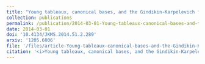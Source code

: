 ```yaml
---
title: "Young tableaux, canonical bases, and the Gindikin-Karpelevich formula"
collection: publications
permalink: /publication/2014-03-01-Young-tableaux-canonical-bases-and-the-Gindikin-Karpelevich-formula
date: 2014-03-01
doi: '10.4134/JKMS.2014.51.2.289'
arxiv: '1205.6006'
file: '/files/article-Young-tableaux-canonical-bases-and-the-Gindikin-Karpelevich-formula.pdf'
citation: '<i>Young tableaux, canonical bases, and the Gindikin-Karpelevich formula</i> (with <a href="http://www.math.uconn.edu/~khlee">K.-H. Lee</a>), J. Korean Math. Soc. <b>51</b> (2014), no. 2, 289–309.'
---
```

